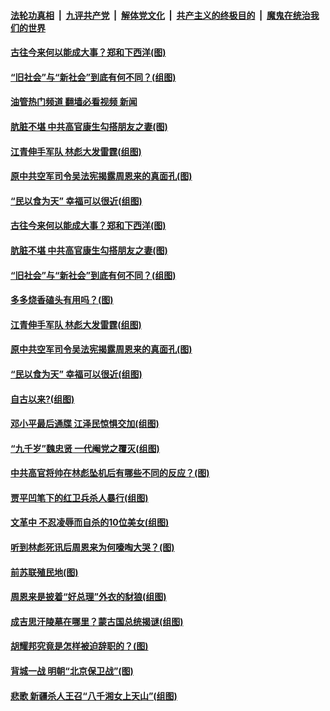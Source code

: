 ####  [法轮功真相](../../../../basic/blob/master/README.md?t=10182001) &nbsp;|&nbsp; [九评共产党](../../../../9ping.md/blob/master/README.md?t=10182001) &nbsp;|&nbsp; [解体党文化](../../../../jtdwh.md/blob/master/README.md?t=10182001)  &nbsp;|&nbsp; [共产主义的终极目的](../../../../gczydzjmd.md/blob/master/README.md?t=10182001) &nbsp;|&nbsp; [魔鬼在统治我们的世界](../../../../mgztzwmdsj.md/blob/master/README.md?t=10182001) 

#### [古往今来何以能成大事？郑和下西洋(图)](../pages/p6/1019449.md?t=10182001) 

#### [“旧社会”与“新社会”到底有何不同？(组图)](../pages/p6/1019277.md?t=10182001) 

#### [油管热门频道 翻墙必看视频 新闻](http://209.250.226.216:81/youtube.html?10182001)

#### [肮脏不堪 中共高官康生勾搭朋友之妻(图)](../pages/p6/1018993.md?t=10182001) 

#### [江青伸手军队 林彪大发雷霆(组图)](../pages/p6/1019073.md?t=10182001) 

#### [原中共空军司令吴法宪揭露周恩来的真面孔(图)](../pages/p6/1018921.md?t=10182001) 

#### [“民以食为天” 幸福可以很近(组图)](../pages/p6/1018128.md?t=10182001) 

#### [古往今来何以能成大事？郑和下西洋(图)](../pages/p6/1019449.md?t=10182001) 

#### [肮脏不堪 中共高官康生勾搭朋友之妻(图)](../pages/p6/1018993.md?t=10182001) 

#### [“旧社会”与“新社会”到底有何不同？(组图)](../pages/p6/1019277.md?t=10182001) 

#### [多多烧香磕头有用吗？(图)](../pages/p6/1019365.md?t=10182001) 

#### [江青伸手军队 林彪大发雷霆(组图)](../pages/p6/1019073.md?t=10182001) 

#### [原中共空军司令吴法宪揭露周恩来的真面孔(图)](../pages/p6/1018921.md?t=10182001) 

#### [“民以食为天” 幸福可以很近(组图)](../pages/p6/1018128.md?t=10182001) 

#### [自古以来?(组图)](../pages/p6/1019264.md?t=10182001) 

#### [邓小平最后通牒 江泽民惊惧交加(组图)](../pages/p6/1019178.md?t=10182001) 

#### [“九千岁”魏忠贤 一代阉党之覆灭(组图)](../pages/p6/1019219.md?t=10182001) 

#### [中共高官将帅在林彪坠机后有哪些不同的反应？(图)](../pages/p6/1018923.md?t=10182001) 

#### [贾平凹笔下的红卫兵杀人暴行(组图)](../pages/p6/1019143.md?t=10182001) 

#### [文革中 不忍凌辱而自杀的10位美女(组图)](../pages/p6/1019130.md?t=10182001) 

#### [听到林彪死讯后周恩来为何嚎啕大哭？(图)](../pages/p6/1018919.md?t=10182001) 

#### [前苏联殖民地(图)](../pages/p6/1019120.md?t=10182001) 

#### [周恩来是披着“好总理”外衣的豺狼(组图)](../pages/p6/1019044.md?t=10182001) 

#### [成吉思汗陵墓在哪里？蒙古国总统揭谜(组图)](../pages/p6/1019038.md?t=10182001) 

#### [胡耀邦究竟是怎样被迫辞职的？(图)](../pages/p6/1018444.md?t=10182001) 

#### [背城一战 明朝“北京保卫战”(图)](../pages/p6/1019016.md?t=10182001) 

#### [悲歌 新疆杀人王召“八千湘女上天山”(组图)](../pages/p6/1015694.md?t=10182001) 

<img src='http://gfw-breaker.win/goodnews/indexes/p6.md' width='0px' height='0px'/>
